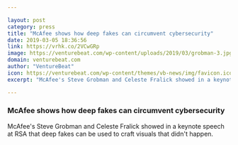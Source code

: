 ```yaml
---

layout: post
category: press
title: "McAfee shows how deep fakes can circumvent cybersecurity"
date: 2019-03-05 18:36:56
link: https://vrhk.co/2VCwGRp
image: https://venturebeat.com/wp-content/uploads/2019/03/grobman-3.jpg?w=1200&strip=all
domain: venturebeat.com
author: "VentureBeat"
icon: https://venturebeat.com/wp-content/themes/vb-news/img/favicon.ico
excerpt: "McAfee's Steve Grobman and Celeste Fralick showed in a keynote speech at RSA that deep fakes can be used to craft visuals that didn't happen."

---
```


### McAfee shows how deep fakes can circumvent cybersecurity

McAfee's Steve Grobman and Celeste Fralick showed in a keynote speech at RSA that deep fakes can be used to craft visuals that didn't happen.